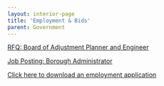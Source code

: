 ```yaml
---
layout: interior-page
title: 'Employment & Bids'
parent: Government
---
```


[RFQ: Board of Adjustment Planner and Engineer](https://storage.googleapis.com/static.rutherford-nj.com/finance/Employment/2018%20%20%20%20%20RFQ%20Zoning%20BOA%20Board%20%20%20%20%20Rutherford%20Engineer%20%20%20Planner%20%20%20attorney.pdf)

[Job Posting: Borough Administrator](https://storage.googleapis.com/static.rutherford-nj.com/finance/Employment/POSTING_BoroughAdministrator.pdf)

[Click here to download an employment application](https://storage.googleapis.com/static.rutherford-nj.com/borough-clerk/permits-licenses/Employment%20Application.pdf)
